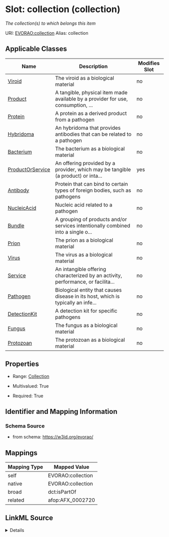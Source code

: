 

# Slot: collection (collection) 


_The collection(s) to which belongs this item_





URI: [EVORAO:collection](https://w3id.org/evorao/collection)
Alias: collection

<!-- no inheritance hierarchy -->





## Applicable Classes

| Name | Description | Modifies Slot |
| --- | --- | --- |
| [Viroid](Viroid.md) | The viroid as a biological material |  no  |
| [Product](Product.md) | A tangible, physical item made available by a provider for use, consumption, ... |  no  |
| [Protein](Protein.md) | A protein as a derived product from a pathogen |  no  |
| [Hybridoma](Hybridoma.md) | An hybridoma that provides antibodies that can be related to a pathogen |  no  |
| [Bacterium](Bacterium.md) | The bacterium as a biological material |  no  |
| [ProductOrService](ProductOrService.md) | An offering provided by a provider, which may be tangible (a product) or inta... |  yes  |
| [Antibody](Antibody.md) | Protein that can bind to certain types of foreign bodies, such as pathogens |  no  |
| [NucleicAcid](NucleicAcid.md) | Nucleic acid related to a pathogen |  no  |
| [Bundle](Bundle.md) | A grouping of products and/or services intentionally combined into a single o... |  no  |
| [Prion](Prion.md) | The prion as a biological material |  no  |
| [Virus](Virus.md) | The virus as a biological material |  no  |
| [Service](Service.md) | An intangible offering characterized by an activity, performance, or facilita... |  no  |
| [Pathogen](Pathogen.md) | Biological entity that causes disease in its host, which is typically an infe... |  no  |
| [DetectionKit](DetectionKit.md) | A detection kit for specific pathogens |  no  |
| [Fungus](Fungus.md) | The fungus as a biological material |  no  |
| [Protozoan](Protozoan.md) | The protozoan as a biological material |  no  |







## Properties

* Range: [Collection](Collection.md)

* Multivalued: True

* Required: True





## Identifier and Mapping Information







### Schema Source


* from schema: https://w3id.org/evorao/




## Mappings

| Mapping Type | Mapped Value |
| ---  | ---  |
| self | EVORAO:collection |
| native | EVORAO:collection |
| broad | dct:isPartOf |
| related | afop:AFX_0002720 |




## LinkML Source

<details>
```yaml
name: collection
description: The collection(s) to which belongs this item
title: collection
from_schema: https://w3id.org/evorao/
related_mappings:
- afop:AFX_0002720
broad_mappings:
- dct:isPartOf
rank: 1000
alias: collection
domain_of:
- ProductOrService
range: Collection
required: true
multivalued: true

```
</details>